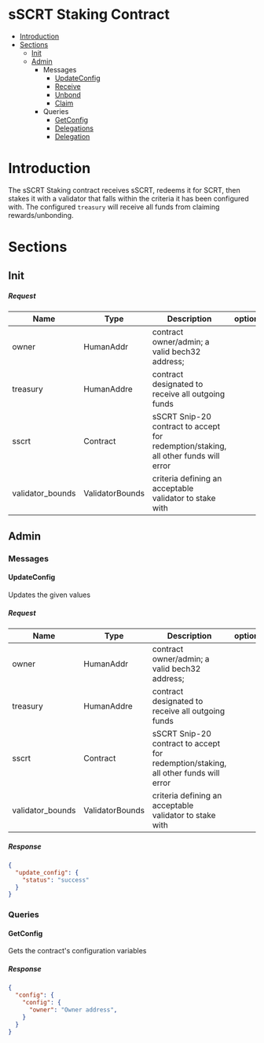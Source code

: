 # sSCRT Staking Contract
* [Introduction](#Introduction)
* [Sections](#Sections)
    * [Init](#Init)
    * [Admin](#Admin)
        * Messages
            * [UpdateConfig](#UpdateConfig)
            * [Receive](#Receive)
            * [Unbond](#Unbond)
            * [Claim](#Claim)
        * Queries
            * [GetConfig](#GetConfig)
            * [Delegations](#Delegations)
            * [Delegation](#Delegation)
# Introduction
The sSCRT Staking contract receives sSCRT, redeems it for SCRT, then stakes it with a validator that falls within the criteria it has been configured with. The configured `treasury` will receive all funds from claiming rewards/unbonding.

# Sections

## Init
##### Request
|Name      |Type      |Description                                                                                                        | optional |
|----------|----------|-------------------------------------------------------------------------------------------------------------------|----------|
|owner     | HumanAddr |  contract owner/admin; a valid bech32 address;
|treasury  | HumanAddre |  contract designated to receive all outgoing funds
|sscrt     | Contract |  sSCRT Snip-20 contract to accept for redemption/staking, all other funds will error
|validator_bounds | ValidatorBounds | criteria defining an acceptable validator to stake with

## Admin

### Messages
#### UpdateConfig
Updates the given values
##### Request
|Name      |Type      |Description                                                                                                        | optional |
|----------|----------|-------------------------------------------------------------------------------------------------------------------|----------|
|owner     | HumanAddr |  contract owner/admin; a valid bech32 address;
|treasury  | HumanAddre |  contract designated to receive all outgoing funds
|sscrt     | Contract |  sSCRT Snip-20 contract to accept for redemption/staking, all other funds will error
|validator_bounds | ValidatorBounds | criteria defining an acceptable validator to stake with

##### Response
```json
{
  "update_config": {
    "status": "success"
  }
}
```


### Queries

#### GetConfig
Gets the contract's configuration variables
##### Response
```json
{
  "config": {
    "config": {
      "owner": "Owner address",
    }
  }
}
```
